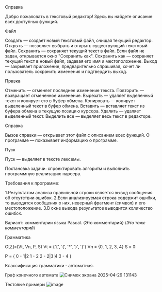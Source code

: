 Справка

Добро пожаловать в текстовый редактор! Здесь вы найдете описание всех доступных функций.

Файл

Создать — создает новый текстовый файл, очищая текущий редактор.
Открыть — позволяет выбрать и открыть существующий текстовый файл.
Сохранить — сохраняет текущий текст в файл. Если файл не задан, открывается окно "Сохранить как".
Сохранить как — сохраняет текущий текст в новый файл, задавая его имя и местоположение.
Выход — закрывает приложение, предварительно спрашивая, хочет ли пользователь сохранить изменения и подтвердить выход.

Правка

Отменить — отменяет последнее изменение текста.
Повторить — возвращает отмененное изменение.
Вырезать — удаляет выделенный текст и копирует его в буфер обмена.
Копировать — копирует выделенный текст в буфер обмена.
Вставить — вставляет текст из буфера обмена в текущую позицию курсора.
Удалить — удаляет выделенный текст.
Выделить все — выделяет весь текст в редакторе.

Справка

Вызов справки — открывает этот файл с описанием всех функций.
О программе — показывает информацию о программе.

Пуск

Пуск — выделяет в тексте лексемы.

Постановка задачи: cпроектировать алгоритм и выполнить программную реализацию парсера.

Требования к программе:

1.Результатом анализа правильной строки является вывод сообщения об отсутствии ошибок.
2.Если анализируемая строка содержит ошибки, то выводятся сообщения о них, неверный фрагмент (символ) и его местоположение.
3.В окне вывода результатов выводится количество ошибок.

Вариант: комментарии языка Pascal. {Это комментарий} (*Это тоже комментарий*)

Грамматика

G[Z]=(Vt, Vn, P, S)
Vt = {'{', '(', '*', ')', '}'}
Vn = {0, 1, 2, 3, 4}
S = 0

P = {
0 - 1|2
1 - 2
2 - 2|3|4
3 - 4
}

Классификация грамматики - автоматная.

Граф конечного автомата
![Снимок экрана 2025-04-29 131143](https://github.com/user-attachments/assets/b06ac460-3994-4c45-b3e8-f750ab7bd77c)

Тестовые примеры
![image](https://github.com/user-attachments/assets/1dd13ea2-77f1-4810-97f5-d483e4c359cb)
